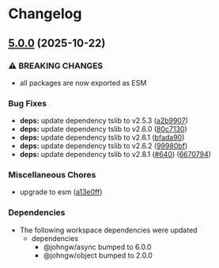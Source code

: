# Changelog

## [5.0.0](https://github.com/johngeorgewright/js-util/compare/async-iterator-v4.0.1...async-iterator-v5.0.0) (2025-10-22)


### ⚠ BREAKING CHANGES

* all packages are now exported as ESM

### Bug Fixes

* **deps:** update dependency tslib to v2.5.3 ([a2b9907](https://github.com/johngeorgewright/js-util/commit/a2b9907e472d046ae8d5ebeedad0e70d4954a7e3))
* **deps:** update dependency tslib to v2.6.0 ([80c7130](https://github.com/johngeorgewright/js-util/commit/80c7130c59a5837cb7b5e4b6db6131359e1f7813))
* **deps:** update dependency tslib to v2.6.1 ([bfada90](https://github.com/johngeorgewright/js-util/commit/bfada900a624b71851180e81e69e452191d3e75c))
* **deps:** update dependency tslib to v2.6.2 ([99980bf](https://github.com/johngeorgewright/js-util/commit/99980bf341faaed582fe300dd8a47eaecd2fa378))
* **deps:** update dependency tslib to v2.8.1 ([#640](https://github.com/johngeorgewright/js-util/issues/640)) ([6670794](https://github.com/johngeorgewright/js-util/commit/66707940a9b06602edc968183d647e49f694ea62))


### Miscellaneous Chores

* upgrade to esm ([a13e0ff](https://github.com/johngeorgewright/js-util/commit/a13e0ff82649fc80e27aa63b148390906b06c737))


### Dependencies

* The following workspace dependencies were updated
  * dependencies
    * @johngw/async bumped to 6.0.0
    * @johngw/object bumped to 2.0.0
